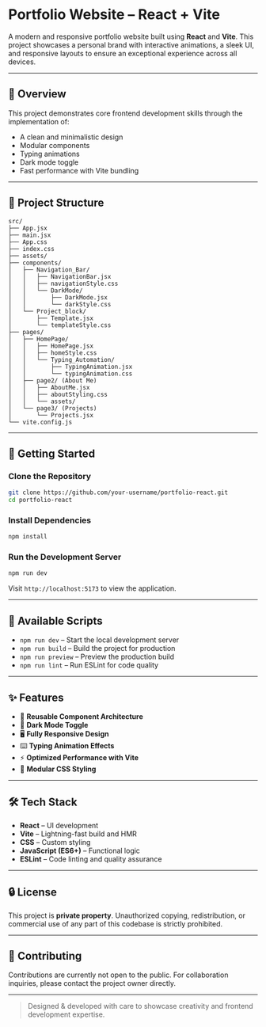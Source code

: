 # Portfolio Website – React + Vite

A modern and responsive portfolio website built using **React** and **Vite**. This project showcases a personal brand with interactive animations, a sleek UI, and responsive layouts to ensure an exceptional experience across all devices.

---

## 📌 Overview

This project demonstrates core frontend development skills through the implementation of:
- A clean and minimalistic design
- Modular components
- Typing animations
- Dark mode toggle
- Fast performance with Vite bundling

---

## 📁 Project Structure

```
src/
├── App.jsx
├── main.jsx
├── App.css
├── index.css
├── assets/
├── components/
│   ├── Navigation_Bar/
│   │   ├── NavigationBar.jsx
│   │   ├── navigationStyle.css
│   │   └── DarkMode/
│   │       ├── DarkMode.jsx
│   │       └── darkStyle.css
│   └── Project_block/
│       ├── Template.jsx
│       └── templateStyle.css
├── pages/
│   ├── HomePage/
│   │   ├── HomePage.jsx
│   │   ├── homeStyle.css
│   │   └── Typing_Automation/
│   │       ├── TypingAnimation.jsx
│   │       └── typingAnimation.css
│   ├── page2/ (About Me)
│   │   ├── AboutMe.jsx
│   │   ├── aboutStyling.css
│   │   └── assets/
│   └── page3/ (Projects)
│       └── Projects.jsx
└── vite.config.js
```

---

## 🚀 Getting Started

### Clone the Repository

```bash
git clone https://github.com/your-username/portfolio-react.git
cd portfolio-react
```

### Install Dependencies

```bash
npm install
```

### Run the Development Server

```bash
npm run dev
```
Visit `http://localhost:5173` to view the application.

---

## 🔧 Available Scripts

- `npm run dev` – Start the local development server
- `npm run build` – Build the project for production
- `npm run preview` – Preview the production build
- `npm run lint` – Run ESLint for code quality

---

## ✨ Features

- 🔁 **Reusable Component Architecture**
- 🌙 **Dark Mode Toggle**
- 🖥️ **Fully Responsive Design**
- ⌨️ **Typing Animation Effects**
- ⚡ **Optimized Performance with Vite**
- 🎯 **Modular CSS Styling**

---

## 🛠️ Tech Stack

- **React** – UI development
- **Vite** – Lightning-fast build and HMR
- **CSS** – Custom styling
- **JavaScript (ES6+)** – Functional logic
- **ESLint** – Code linting and quality assurance

---

## 🔒 License

This project is **private property**. Unauthorized copying, redistribution, or commercial use of any part of this codebase is strictly prohibited.

---

## 🙌 Contributing

Contributions are currently not open to the public. For collaboration inquiries, please contact the project owner directly.

---

> Designed & developed with care to showcase creativity and frontend development expertise.
